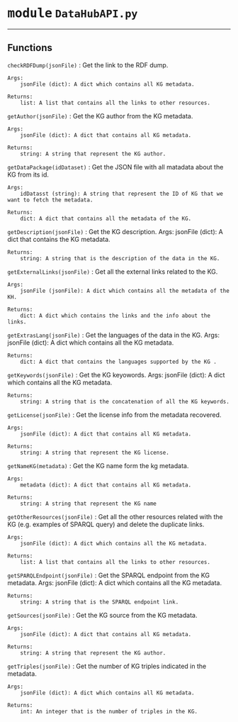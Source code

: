 # <kbd>module</kbd> `DataHubAPI.py`
---

Functions
---


`checkRDFDump(jsonFile)`
:   Get the link to the RDF dump.

    Args:
        jsonFile (dict): A dict which contains all KG metadata.

    Returns:
        list: A list that contains all the links to other resources.


`getAuthor(jsonFile)`
:   Get the KG author from the KG metadata.

    Args:
        jsonFile (dict): A dict that contains all KG metadata.

    Returns:
        string: A string that represent the KG author.


`getDataPackage(idDataset)`
:   Get the JSON file with all matadata about the KG from its id.

    Args:
        idDatasst (string): A string that represent the ID of KG that we want to fetch the metadata.

    Returns:
        dict: A dict that contains all the metadata of the KG.


`getDescription(jsonFile)`
:   Get the KG description.
    Args:
        jsonFile (dict): A dict that contains the KG metadata.

    Returns:
        string: A string that is the description of the data in the KG.


`getExternalLinks(jsonFile)`
:   Get all the external links related to the KG.

    Args:
        jsonFile (jsonFile): A dict which contains all the metadata of the KH.

    Returns:
        dict: A dict which contains the links and the info about the links.


`getExtrasLang(jsonFile)`
:   Get the languages of the data in the KG.
    Args:
        jsonFile (dict): A dict which contains all the KG metadata.

    Returns:
        dict: A dict that contains the languages supported by the KG .


`getKeywords(jsonFile)`
:   Get the KG keyowords.
    Args:
        jsonFile (dict): A dict which contains all the KG metadata.

    Returns:
        string: A string that is the concatenation of all the KG keywords.


`getLicense(jsonFile)`
:   Get the license info from the metadata recovered.

    Args:
        jsonFile (dict): A dict that contains all KG metadata.

    Returns:
        string: A string that represent the KG license.


`getNameKG(metadata)`
:   Get the KG name form the kg metadata.

    Args:
        metadata (dict): A dict that contains all KG metadata.

    Returns:
        string: A string that represent the KG name


`getOtherResources(jsonFile)`
:   Get all the other resources related with the KG (e.g. examples of SPARQL query) and delete the duplicate links.

    Args:
        jsonFile (dict): A dict which contains all the KG metadata.

    Returns:
        list: A list that contains all the links to other resources.


`getSPARQLEndpoint(jsonFile)`
:   Get the SPARQL endpoint from the KG metadata.
    Args:
        jsonFile (dict): A dict which contains all the KG metadata.

    Returns:
        string: A string that is the SPARQL endpoint link.


`getSources(jsonFile)`
:   Get the KG source from the KG metadata.

    Args:
        jsonFile (dict): A dict that contains all KG metadata.

    Returns:
        string: A string that represent the KG author.


`getTriples(jsonFile)`
:   Get the number of KG triples indicated in the metadata.

    Args:
        jsonFile (dict): A dict which contains all KG metadata.

    Returns:
        int: An integer that is the number of triples in the KG.